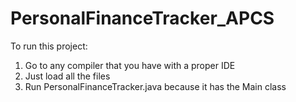 # PersonalFinanceTracker_APCS

To run this project:
1) Go to any compiler that you have with a proper IDE
2) Just load all the files
3) Run PersonalFinanceTracker.java because it has the Main class
